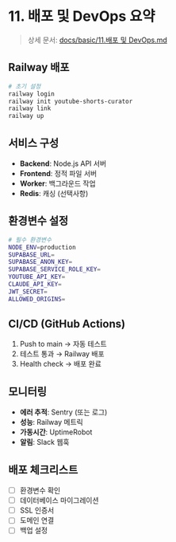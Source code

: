 # 11. 배포 및 DevOps 요약

> 상세 문서: [docs/basic/11.배포 및 DevOps.md](../basic/11.배포%20및%20DevOps.md)

## Railway 배포
```bash
# 초기 설정
railway login
railway init youtube-shorts-curator
railway link
railway up
```

## 서비스 구성
- **Backend**: Node.js API 서버
- **Frontend**: 정적 파일 서버
- **Worker**: 백그라운드 작업
- **Redis**: 캐싱 (선택사항)

## 환경변수 설정
```bash
# 필수 환경변수
NODE_ENV=production
SUPABASE_URL=
SUPABASE_ANON_KEY=
SUPABASE_SERVICE_ROLE_KEY=
YOUTUBE_API_KEY=
CLAUDE_API_KEY=
JWT_SECRET=
ALLOWED_ORIGINS=
```

## CI/CD (GitHub Actions)
1. Push to main → 자동 테스트
2. 테스트 통과 → Railway 배포
3. Health check → 배포 완료

## 모니터링
- **에러 추적**: Sentry (또는 로그)
- **성능**: Railway 메트릭
- **가동시간**: UptimeRobot
- **알림**: Slack 웹훅

## 배포 체크리스트
- [ ] 환경변수 확인
- [ ] 데이터베이스 마이그레이션
- [ ] SSL 인증서
- [ ] 도메인 연결
- [ ] 백업 설정 